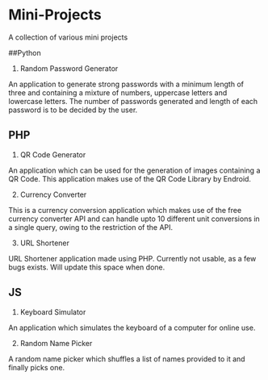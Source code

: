 Mini-Projects
=============
A collection of various mini projects

##Python

1) Random Password Generator

An application to generate strong passwords with a minimum length of three and containing a mixture of numbers, uppercase letters and lowercase letters. 
The number of passwords generated and length of each password is to be decided by the user.   

## PHP

1) QR Code Generator

An application which can be used for the generation of images containing a QR Code. 
This application makes use of the QR Code Library by Endroid. 

2) Currency Converter

This is a currency conversion application which makes use of the free currency converter API and can handle upto 10 different unit conversions in a single query, owing to the restriction of the API.

3) URL Shortener

URL Shortener application made using PHP. Currently not usable, as a few bugs exists. Will update this space when done.

## JS

1) Keyboard Simulator

An application which simulates the keyboard of a computer for online use.

2) Random Name Picker

A random name picker which shuffles a list of names provided to it and finally picks one.
